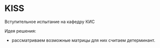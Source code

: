 # KISS
Вступительное испытание на кафедру КИС

Идея решения:
- рассматриваем возможные матрицы для них считаем детерминант.
